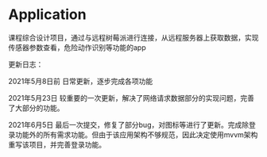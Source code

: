 # Application
课程综合设计项目，通过与远程树莓派进行连接，从远程服务器上获取数据，实现传感器参数查看，危险动作识别等功能的app

更新日志：

2021年5月8日前 日常更新，逐步完成各项功能

2021年5月23日 较重要的一次更新，解决了网络请求数据部分的实现问题，完善了大部分的功能。

2021年6月5日 最后一次提交，修复了部分bug，对图标等进行了更新。完成除登录功能外的所有需求功能。但由于该应用架构不够规范，因此决定使用mvvm架构重写该项目，并完善登录功能。
